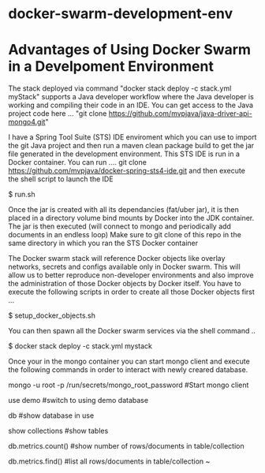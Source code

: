 # docker-swarm-development-env
Advantages of Using Docker Swarm in a Develpoment Environment
==============================================================

The stack deployed via command "docker stack deploy -c stack.yml myStack" supports
a Java developer workflow where the Java developer is working and compiling their code
in an IDE. You can get access to the Java project code here ...
"git clone https://github.com/mvpjava/java-driver-api-mongo4.git"

I have a Spring Tool Suite (STS) IDE enviroment which you can use to import the git Java project
and then run a maven clean package build to get the jar file generated in the development environment.
This STS IDE is run in a Docker container.
You can run  ....
git clone https://github.com/mvpjava/docker-spring-sts4-ide.git
and then execute the shell script to launch the IDE

$ run.sh

Once the jar is created with all its dependancies (fat/uber jar), it is then
placed in a directory volume bind mounts by Docker into the JDK container.
The jar is then executed (will connect to mongo and periodically add documents in an endless loop)
Make sure to git clone of this repo in the same directory in which you ran the STS Docker container

The Docker swarm stack will reference Docker objects like overlay networks, secrets and configs
available only in Docker swarm. This will allow us to better reproduce non-developer environments and also improve the
administration of those Docker objects by Docker itself. You have to execute the following
scripts in order to create all those Docker objects first ...

$ setup_docker_objects.sh

You can then spawn all the Docker swarm services via the shell command ..

$ docker stack deploy -c stack.yml mystack

Once your in the mongo container you can start mongo client and 
execute the following commands in order to interact with newly 
creared database.

mongo  -u root -p /run/secrets/mongo_root_password    #Start mongo client

use demo              #switch to using demo database

db                    #show database in use

show collections      #show tables

db.metrics.count()   #show number of rows/documents in table/collection

db.metrics.find()   #list all rows/documents in table/collection
~                              
